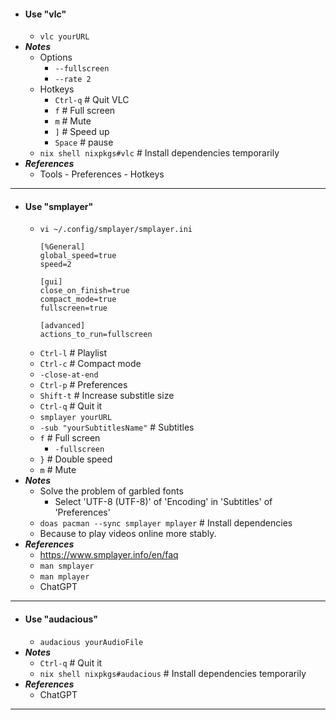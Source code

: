 - #### Use "vlc"
    - `vlc yourURL`
- ***Notes***
    - Options
        - `--fullscreen`
        - `--rate 2`
    - Hotkeys
        - `Ctrl-q` # Quit VLC
        - `f` # Full screen
        - `m` # Mute
        - `]` # Speed up
        - `Space` # pause
    - `nix shell nixpkgs#vlc` # Install dependencies temporarily
- ***References***
    - Tools - Preferences - Hotkeys
- ---
- #### Use "smplayer"
    - `vi ~/.config/smplayer/smplayer.ini`
      ```
      [%General]
      global_speed=true
      speed=2

      [gui]
      close_on_finish=true
      compact_mode=true
      fullscreen=true
      
      [advanced]
      actions_to_run=fullscreen
      ```
    - `Ctrl-l` # Playlist
    - `Ctrl-c` # Compact mode
    - `-close-at-end`
    - `Ctrl-p` # Preferences
    - `Shift-t` # Increase substitle size
    - `Ctrl-q` # Quit it
    - `smplayer yourURL`
    - `-sub "yourSubtitlesName"` # Subtitles
    - `f` # Full screen
        - `-fullscreen`
    - `}` # Double speed
    - `m` # Mute
- ***Notes***
    - Solve the problem of garbled fonts
        - Select 'UTF-8 (UTF-8)' of 'Encoding' in 'Subtitles' of 'Preferences'
    - `doas pacman --sync smplayer mplayer` # Install dependencies
    - Because to play videos online more stably.
- ***References***
    - https://www.smplayer.info/en/faq
    - `man smplayer`
    - `man mplayer`
    - ChatGPT
- ---
- #### Use "audacious"
    - `audacious yourAudioFile`
- ***Notes***
    - `Ctrl-q` # Quit it
    - `nix shell nixpkgs#audacious` # Install dependencies temporarily
- ***References***
    - ChatGPT
- ---
